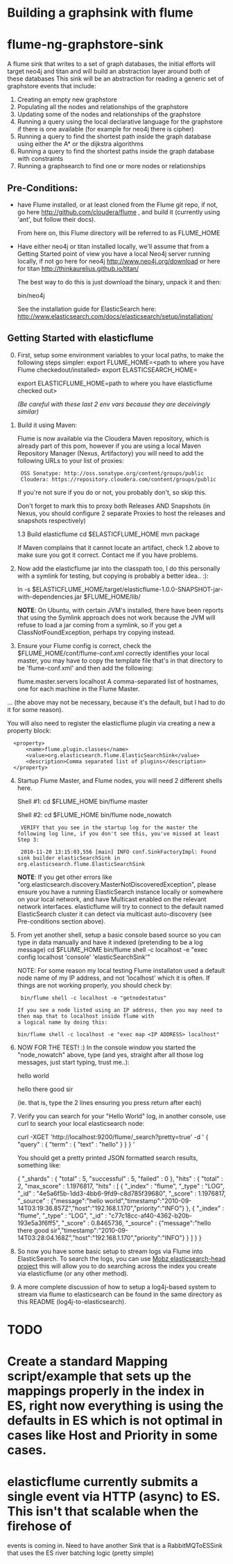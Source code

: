 Building a graphsink with flume
=====================================

flume-ng-graphstore-sink
========================

A flume sink that writes to a set of graph databases, the initial efforts will target neo4j and titan and will build an abstraction layer around both of these databases
This sink will be an abstraction for reading a generic set of graphstore events that include:
1) Creating an empty new graphstore
2) Populating all the nodes and relationships of the graphstore
3) Updating some of the nodes and relationships of the graphstore
4) Running a query using the local declarative language for the graphstore if there is one available (for example for neo4j there is cipher)
5) Running a query to find the shortest path inside the graph database using either the A* or the dijkstra algorithms
6) Running a query to find the shortest paths inside the graph database with constraints
7) Running a graphsearch to find one or more nodes or relationships

Pre-Conditions:
---------------
* have Flume installed, or at least cloned from the Flume git repo,
    if not, go here http://github.com/cloudera/flume , and build it (currently using 'ant', but follow their docs).

    From here on, this Flume directory will be referred to as FLUME_HOME

* Have either neo4j or titan installed locally, we'll assume that from a Getting Started point of view you have a local
  Neo4j server running locally, if not go here for neo4j http://www.neo4j.org/download or here for titan http://thinkaurelius.github.io/titan/

  The best way to do this is just download the binary, unpack it and then:

    bin/neo4j

  See the installation guide for ElasticSearch here: http://www.elasticsearch.com/docs/elasticsearch/setup/installation/


Getting Started with elasticflume
---------------------------------
0. First, setup some environment variables to your local paths, to make the following steps simpler:
    export FLUME_HOME=<path to where you have Flume checkedout/installed>
    export ELASTICSEARCH_HOME=<path to where you have ElasticSearch checked out>

    export ELASTICFLUME_HOME=path to where you have elasticflume checked out>

    *(Be careful with these last 2 env vars because they are deceivingly similar)*

1. Build it using Maven:

    Flume is now available via the Cloudera Maven repository, which is already part of this pom, however if you are
    using a local Maven Repository Manager (Nexus, Artifactory) you will need to add the following URLs to your list of
    proxies:

        OSS Sonatype: http://oss.sonatype.org/content/groups/public
        Cloudera: https://repository.cloudera.com/content/groups/public

    If you're not sure if you do or not, you probably don't, so skip this.

    Don't forget to mark this to proxy both Releases AND Snapshots (in Nexus, you should configure 2 separate Proxies to host the releases and snapshots respectively)

    1.3 Build elasticflume
    cd $ELASTICFLUME_HOME
    mvn package

    If Maven complains that it cannot locate an artifact, check 1.2 above to make sure you got it correct.  Contact me if you have problems.

2. Now add the elasticflume jar into the classpath too, I do this personally with a symlink for testing, but copying is probably a better idea.. :):

    ln -s $ELASTICFLUME_HOME/target/elasticflume-1.0.0-SNAPSHOT-jar-with-dependencies.jar $FLUME_HOME/lib/

    **NOTE**: On Ubuntu, with certain JVM's installed, there have been reports that using the Symlink approach does not work because the JVM will refuse to load a jar coming from a symlink, so if you get a ClassNotFoundException, perhaps try copying instead.

3. Ensure your Flume config is correct, check the $FLUME_HOME/conf/flume-conf.xml correctly identifies your local master, you
    may have to copy the template file that's in that directory to be 'flume-conf.xml' and then add the following:

      <property>
        <name>flume.master.servers</name>
        <value>localhost</value>
        <description>A comma-separated list of hostnames, one for each
          machine in the Flume Master.
        </description>
      </property>

  ... (the above may not be necessary, because it's the default, but I had to do it for some reason).

  You will also need to register the elasticflume plugin via creating a new a property block:

      <property>
          <name>flume.plugin.classes</name>
          <value>org.elasticsearch.flume.ElasticSearchSink</value>
          <description>Comma separated list of plugins</description>
      </property>


4. Startup Flume Master, and Flume nodes, you will need 2 different shells here.

    Shell #1:
        cd $FLUME_HOME
        bin/flume master

    Shell #2:
        cd $FLUME_HOME
        bin/flume node_nowatch

        VERIFY that you see in the startup log for the master the following log line, if you don't see this, you've missed at least Step 3:

        2010-11-20 13:15:03,556 [main] INFO conf.SinkFactoryImpl: Found sink builder elasticSearchSink in org.elasticsearch.flume.ElasticSearchSink

    **NOTE**: If you get other errors like "org.elasticsearch.discovery.MasterNotDiscoveredException", please ensure you have a running ElasticSearch instance locally
    or somewhere on your local network, and have Multicast enabled on the relevant network interfaces.  elasticflume will try to connect to the default
    named ElasticSearch cluster it can detect via multicast auto-discovery (see Pre-conditions section above).   


5. From yet another shell, setup a basic console based source so you can type in data manually and have it indexed (pretending to be a log message)
    cd $FLUME_HOME
    bin/flume shell -c localhost -e "exec config localhost 'console' 'elasticSearchSink'"

    NOTE: For some reason my local testing Flume installaton used a default node name of my IP address, and not
        'localhost' which it is often.  If things are not working properly, you should check by:

        bin/flume shell -c localhost -e "getnodestatus"

       If you see a node listed using an IP address, then you may need to then map that to localhost inside flume with
       a logical name by doing this:

       bin/flume shell -c localhost -e "exec map <IP ADDRESS> localhost"


6. NOW FOR THE TEST! :)  In the console window you started the "node_nowatch" above,
   type (and yes, straight after all those log messages, just start typing, trust me..):

    hello world

    hello there good sir

    (ie. that is, type the 2 lines ensuring you press return after each)

7. Verify you can search for your "Hello World" log, in another console, use curl to search your local elasticsearch node:


    curl -XGET 'http://localhost:9200/flume/_search?pretty=true' -d '
    {
        "query" : {
            "term" : { "text" : "hello" }
        }
    }
    '

    You should get a pretty printed JSON formatted search results, something like:


    {
    "_shards" : {
    "total" : 5,
    "successful" : 5,
    "failed" : 0
    },
    "hits" : {
    "total" : 2,
    "max_score" : 1.1976817,
    "hits" : [ {
      "_index" : "flume",
      "_type" : "LOG",
      "_id" : "4e5a6f5b-1dd3-4bb6-9fd9-c8d785f39680",
      "_score" : 1.1976817, "_source" : {"message":"hello world","timestamp":"2010-09-14T03:19:36.857Z","host":"192.168.1.170","priority":"INFO"}
    }, {
      "_index" : "flume",
      "_type" : "LOG",
      "_id" : "c77c18cc-af40-4362-b20b-193e5a3f6ff5",
      "_score" : 0.8465736, "_source" : {"message":"hello there good sir","timestamp":"2010-09-14T03:28:04.168Z","host":"192.168.1.170","priority":"INFO"}
    } ]
    }
    }



8. So now you have some basic setup to stream logs via Flume into ElasticSearch.  To search the logs, you can use [Mobz elasticsearch-head project](https://github.com/mobz/elasticsearch-head) this will allow you to do searching across the index you create via elasticflume (or any other method).

9. A more complete discussion of how to setup a log4j-based system to stream via flume to elasticsearch can be found in the same directory as this README (log4j-to-elasticsearch).

TODO
====
# Create a standard Mapping script/example that sets up the mappings properly in the index in ES, right now everything is using the defaults in ES which is not optimal in cases like Host and Priority in some cases.

# elasticflume currently submits a single event via HTTP (async) to ES.  This isn't that scalable when the firehose of
events is coming in.  Need to have another Sink that is a RabbitMQToESSink that uses the ES river batching logic (pretty simple)

